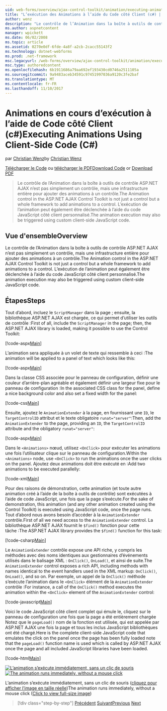 ```yaml
---
uid: web-forms/overview/ajax-control-toolkit/animation/executing-animations-using-client-side-code-cs
title: "L’exécution des Animations à l’aide du Code côté Client (c#) | Documents Microsoft"
author: wenz
description: "Le contrôle de l’Animation dans la boîte à outils de contrôle ASP.NET AJAX n’est pas simplement un contrôle, mais une infrastructure entière pour ajouter des animations à un contrôle. L’exécution de l’animation en cours..."
ms.author: aspnetcontent
manager: wpickett
ms.date: 06/02/2008
ms.topic: article
ms.assetid: 0270e0df-6fde-4a8f-a2cb-2cacc55143f2
ms.technology: dotnet-webforms
ms.prod: .net-framework
msc.legacyurl: /web-forms/overview/ajax-control-toolkit/animation/executing-animations-using-client-side-code-cs
msc.type: authoredcontent
ms.openlocfilehash: 6b1911686a79aa692ef193430cd0746a2511105a
ms.sourcegitcommit: 9a9483aceb34591c97451997036a9120c3fe2baf
ms.translationtype: MT
ms.contentlocale: fr-FR
ms.lasthandoff: 11/10/2017
---
```

<a name="executing-animations-using-client-side-code-c"></a><span data-ttu-id="a11cf-104">Animations en cours d’exécution à l’aide de Code côté Client (c#)</span><span class="sxs-lookup"><span data-stu-id="a11cf-104">Executing Animations Using Client-Side Code (C#)</span></span>
====================
<span data-ttu-id="a11cf-105">par [Christian Wenz](https://github.com/wenz)</span><span class="sxs-lookup"><span data-stu-id="a11cf-105">by [Christian Wenz](https://github.com/wenz)</span></span>

<span data-ttu-id="a11cf-106">[Télécharger le Code](http://download.microsoft.com/download/f/9/a/f9a26acd-8df4-4484-8a18-199e4598f411/Animation10.cs.zip) ou [télécharger le PDF](http://download.microsoft.com/download/6/7/1/6718d452-ff89-4d3f-a90e-c74ec2d636a3/animation10CS.pdf)</span><span class="sxs-lookup"><span data-stu-id="a11cf-106">[Download Code](http://download.microsoft.com/download/f/9/a/f9a26acd-8df4-4484-8a18-199e4598f411/Animation10.cs.zip) or [Download PDF](http://download.microsoft.com/download/6/7/1/6718d452-ff89-4d3f-a90e-c74ec2d636a3/animation10CS.pdf)</span></span>

> <span data-ttu-id="a11cf-107">Le contrôle de l’Animation dans la boîte à outils de contrôle ASP.NET AJAX n’est pas simplement un contrôle, mais une infrastructure entière pour ajouter des animations à un contrôle.</span><span class="sxs-lookup"><span data-stu-id="a11cf-107">The Animation control in the ASP.NET AJAX Control Toolkit is not just a control but a whole framework to add animations to a control.</span></span> <span data-ttu-id="a11cf-108">L’exécution de l’animation peut également être déclenchée à l’aide du code JavaScript côté client personnalisé.</span><span class="sxs-lookup"><span data-stu-id="a11cf-108">The animation execution may also be triggered using custom client-side JavaScript code.</span></span>


## <a name="overview"></a><span data-ttu-id="a11cf-109">Vue d'ensemble</span><span class="sxs-lookup"><span data-stu-id="a11cf-109">Overview</span></span>

<span data-ttu-id="a11cf-110">Le contrôle de l’Animation dans la boîte à outils de contrôle ASP.NET AJAX n’est pas simplement un contrôle, mais une infrastructure entière pour ajouter des animations à un contrôle.</span><span class="sxs-lookup"><span data-stu-id="a11cf-110">The Animation control in the ASP.NET AJAX Control Toolkit is not just a control but a whole framework to add animations to a control.</span></span> <span data-ttu-id="a11cf-111">L’exécution de l’animation peut également être déclenchée à l’aide du code JavaScript côté client personnalisé.</span><span class="sxs-lookup"><span data-stu-id="a11cf-111">The animation execution may also be triggered using custom client-side JavaScript code.</span></span>

## <a name="steps"></a><span data-ttu-id="a11cf-112">Étapes</span><span class="sxs-lookup"><span data-stu-id="a11cf-112">Steps</span></span>

<span data-ttu-id="a11cf-113">Tout d’abord, incluez le `ScriptManager` dans la page ; ensuite, la bibliothèque ASP.NET AJAX est chargée, ce qui permet d’utiliser les outils de contrôle :</span><span class="sxs-lookup"><span data-stu-id="a11cf-113">First of all, include the `ScriptManager` in the page; then, the ASP.NET AJAX library is loaded, making it possible to use the Control Toolkit:</span></span>

[!code-aspx[Main](executing-animations-using-client-side-code-cs/samples/sample1.aspx)]

<span data-ttu-id="a11cf-114">L’animation sera appliquée à un volet de texte qui ressemble à ceci :</span><span class="sxs-lookup"><span data-stu-id="a11cf-114">The animation will be applied to a panel of text which looks like this:</span></span>

[!code-aspx[Main](executing-animations-using-client-side-code-cs/samples/sample2.aspx)]

<span data-ttu-id="a11cf-115">Dans la classe CSS associée pour le panneau de configuration, définir une couleur d’arrière-plan agréable et également définir une largeur fixe pour le panneau de configuration :</span><span class="sxs-lookup"><span data-stu-id="a11cf-115">In the associated CSS class for the panel, define a nice background color and also set a fixed width for the panel:</span></span>

[!code-css[Main](executing-animations-using-client-side-code-cs/samples/sample3.css)]

<span data-ttu-id="a11cf-116">Ensuite, ajoutez le `AnimationExtender` à la page, en fournissant une `ID`, le `TargetControlID` attribut et le texte obligatoire `runat="server"`:</span><span class="sxs-lookup"><span data-stu-id="a11cf-116">Then, add the `AnimationExtender` to the page, providing an `ID`, the `TargetControlID` attribute and the obligatory `runat="server"`:</span></span>

[!code-aspx[Main](executing-animations-using-client-side-code-cs/samples/sample4.aspx)]

<span data-ttu-id="a11cf-117">Dans le `<Animations>` nœud, utilisez `<OnClick>` pour exécuter les animations une fois l’utilisateur clique sur le panneau de configuration.</span><span class="sxs-lookup"><span data-stu-id="a11cf-117">Within the `<Animations>` node, use `<OnClick>` to run the animations once the user clicks on the panel.</span></span> <span data-ttu-id="a11cf-118">Ajoutez deux animations doit être exécuté en :</span><span class="sxs-lookup"><span data-stu-id="a11cf-118">Add two animations to be executed parallelly:</span></span>

[!code-xml[Main](executing-animations-using-client-side-code-cs/samples/sample5.xml)]

<span data-ttu-id="a11cf-119">Pour des raisons de démonstration, cette animation (et toute autre animation créé à l’aide de la boîte à outils de contrôle) sont exécutées à l’aide de code JavaScript, une fois que la page s’exécute.</span><span class="sxs-lookup"><span data-stu-id="a11cf-119">For the sake of demonstration, this animation (and any other animation created using the Control Toolkit) is executed using JavaScript code, once the page runs.</span></span> <span data-ttu-id="a11cf-120">Tout d’abord nous avons besoin d’accéder à la `AnimationExtender` contrôle.</span><span class="sxs-lookup"><span data-stu-id="a11cf-120">First of all we need access to the `AnimationExtender` control.</span></span> <span data-ttu-id="a11cf-121">La bibliothèque ASP.NET AJAX fournit le `$find()` fonction pour cette tâche :</span><span class="sxs-lookup"><span data-stu-id="a11cf-121">The ASP.NET AJAX library provides the `$find()` function for this task:</span></span>

[!code-csharp[Main](executing-animations-using-client-side-code-cs/samples/sample6.cs)]

<span data-ttu-id="a11cf-122">Le `AnimationExtender` contrôle expose une API riche, y compris les méthodes avec des noms identiques aux gestionnaires d’événements utilisés dans le balisage XML : `OnClick()`, `OnLoad()`, et ainsi de suite.</span><span class="sxs-lookup"><span data-stu-id="a11cf-122">The `AnimationExtender` control exposes a rich API, including methods with names identical to the event handlers used in the XML markup: `OnClick()`, `OnLoad()`, and so on.</span></span> <span data-ttu-id="a11cf-123">Par exemple, un appel de la `OnClick()` méthode s’exécute l’animation dans le `<OnClick>` élément de la `AnimationExtender` contrôle :</span><span class="sxs-lookup"><span data-stu-id="a11cf-123">For instance, a call of the `OnClick()` method executes the animation within the `<OnClick>` element of the `AnimationExtender` control:</span></span>

[!code-javascript[Main](executing-animations-using-client-side-code-cs/samples/sample7.js)]

<span data-ttu-id="a11cf-124">Voici le code JavaScript côté client complet qui émule le, cliquez sur le panneau de configuration une fois que la page a été entièrement chargée Notez que le `pageLoad()` nom de la fonction est utilisée, qui est appelée par ASP.NET AJAX une fois la page et tous les inclus JavaScript bibliothèques ont été chargé.</span><span class="sxs-lookup"><span data-stu-id="a11cf-124">Here is the complete client-side JavaScript code that emulates the click on the panel once the page has been fully loaded note that the `pageLoad()` function name is used which is called by ASP.NET AJAX once the page and all included JavaScript libraries have been loaded.</span></span>

[!code-html[Main](executing-animations-using-client-side-code-cs/samples/sample8.html)]


<span data-ttu-id="a11cf-125">[![L’animation s’exécute immédiatement, sans un clic de souris](executing-animations-using-client-side-code-cs/_static/image2.png)](executing-animations-using-client-side-code-cs/_static/image1.png)</span><span class="sxs-lookup"><span data-stu-id="a11cf-125">[![The animation runs immediately, without a mouse click](executing-animations-using-client-side-code-cs/_static/image2.png)](executing-animations-using-client-side-code-cs/_static/image1.png)</span></span>

<span data-ttu-id="a11cf-126">L’animation s’exécute immédiatement, sans un clic de souris ([cliquez pour afficher l’image en taille réelle](executing-animations-using-client-side-code-cs/_static/image3.png))</span><span class="sxs-lookup"><span data-stu-id="a11cf-126">The animation runs immediately, without a mouse click ([Click to view full-size image](executing-animations-using-client-side-code-cs/_static/image3.png))</span></span>

>[!div class="step-by-step"]
<span data-ttu-id="a11cf-127">[Précédent](modifying-animations-from-the-server-side-cs.md)
[Suivant](changing-an-animation-using-client-side-code-cs.md)</span><span class="sxs-lookup"><span data-stu-id="a11cf-127">[Previous](modifying-animations-from-the-server-side-cs.md)
[Next](changing-an-animation-using-client-side-code-cs.md)</span></span>
